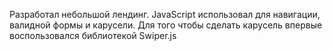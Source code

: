 Разработал небольшой лендинг.
JavaScript использовал для навигации, валидной формы и карусели. Для того чтобы сделать карусель впервые воспользовался библиотекой Swiper.js
